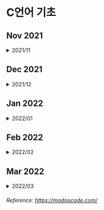 # C언어 기초

## Nov 2021

<details>
<summary>2021/11</summary>
<div markdown="1">

<details>
<summary>11/01</summary>
<div markdown="1">

### 21-11-01 
1. C언어의 정의
2. 기수법 / 2진수 ↔ 10진수 ↔ 16진수 변환 / bit, byte, word, double word (메모리 단위)
3. 변수 - 정수형, 실수형 / 메모리 주소 / 변수 이름 주의사항
4. 연산자 - 산술, 대입, 비트, 쉬프트 / 연산 우선 순위 / 2의 보수 / 정수 오버플로우
5. scanf
6. if / if ~ else
7. for / while / do ~ while

</div>
</details>

<details>
<summary>11/02</summary>
<div markdown="1">

### 21-11-02
1. switch, case
2. 형 변화(캐스팅), 부동 소수점, 정규화
3. 배열(Array), 소수(Prime Number), 상수(Constant)</br>
  ※ 배열의 원소에 접근할 때 __우리가 참조하는 원소의 위치가 배열의 크기 보다 작은지 확인__

  </br>3-1. 소수  
  1과 자신을 제외한 약수가 하나도 없는 수  
  >__※ 배열의 원소의 수를 변수 크기 지정 시 특정한 값이 들어있는 변수를 사용할 수 없다.__
  ``` c
  int total = 3;
  int arr[total];
  ```
  _위와 같이 사용시 에러 발생_

  </br>3-2. 상수  
  처음 정의 시 값이 바로 주어지고, 값의 변경이 불가능하다.  
  >__※ 배열의 크기를 상수로 지정할수 없다.__
  
  </br>3-3. 변수 및 배열을 초기화 하지 않고 사용 시 에러 발생  
  >예외)
  ```c
  int arr[3] = {1};
  →/* compiler */→
  int arr[3] = {1, 0, 0};
  ```
  >__※ 특별히 초기화 하지 않은 원소들에는 0이 자동으로 들어가게 된다.__

</div>
</details>

<details>
<summary>11/03</summary>
<div markdown="1">

### 21-11-03
1. 배열 연습문제(/src/modoocode)  
1-1. 입력받은 학생들의 성적은 내림차순으로 정렬  
<br>1-2. 입력받은 학생들의 성적을 막대 그래프로 표현 (해결 x)

</div>
</details>

<details>
<summary>11/04</summary>
<div markdown="1">

### 21-11-04
1. 다차원 배열
  - 2차원 배열
  - 3차원 이상의 고차원 배열

  </br>1-1. 2차원 배열
    ```c
    int arr[3][2];
    ```
    > 위 배열을 그림으로 보면 아래와 같다

|`arr[0]`|`arr[1]`|`arr[2]`|
|:---:|:---:|:---:|
|↓|↓|↓|
|`arr[0][0]`|`arr[1][0]`|`arr[2][0]`|
|`arr[0][1]`|`arr[1][1]`|`arr[2][1]`|

→ ```arr[m][n];``` 과 같이 배열을 선언한다면(m, n은 임의의 정수값), m × n 개의 변수를 가지는 배열을 선언한 것이다. 

- 2차원 배열이나 1차원 배열 모두 메모리 상에서 연속적으로 존재 (메모리는 항상 1차원)

|메모리|
|---|
|`arr[0][0]`|
|`arr[0][1]`|
|`arr[0][2]`|
|`arr[1][0]`|
|`arr[1][1]`|
|`arr[1][2]`|
|`arr[2][0]`|
|`arr[2][1]`|
|`arr[2][2]`|

- 하지만 2차원 배열을 생각할 때 해당 원소들이 아래 표처럼 2차원 공간상에 배치 되어 있다고 생각할 수 있다.

|`arr[0][0]` 1|`arr[0][1]` 2|`arr[0][2]` 3|
|---|---|---|
|`arr[1][0]` 4|`arr[1][1]` 5|`arr[1][2]` 6|
|`arr[0][1]` 7|`arr[1][1]` 8|`arr[2][2]` 9|

※ __일차원 배열은 한 개의 인덱스로 원소에 접근하는 것__이고, __이차원 배열은 두 개의 인덱스로 원소에 접근하는 것__이다.

</div>
</details>

<details>
<summary>11/05</summary>
<div markdown="1">

### 21-11-05
1. 2차원 배열 실습(/src/modoocode)
2. 배열 정의  
`int arr[2][3] = {1,2,3,4,5,6};`  
`int arr[2][3] = {{1,2,3},{4,5,6}};`  
`int arr[] = {1,2,3,4};` = 
`int arr[4] = {1,2,3,4};`
> 위와 같이 정의 가능하다.

`int arr[];`
>하지만 위와 같이 정의 하는것은 불가능하다. 위처럼 배열을 정의한다면 컴파일러는 우리가 어떠한 크기의 배열을 정의하고 싶은지 모르기 때문에 오류가 발생한다.

  2-1. 2차원 배열의 정의  
  `int arr[][3] = {4,5,6}, [7,8,9}};`
  >비어있는 대괄호 안은 '2'가 들어간다.

  `int arr[][2] = {1,2},{3,4},{5,6},{7}};`
  >배열 정의 시 `arr[][2]`라고 했기 때문에 무조건 원소가 2인 1차원 배열들이 생기게 된다. 즉 7이 속한 1차원 배열에는 원소가 한 개인 것이 아니라 마치 `arr[3] = {1}`고 해도 상관 없는 것 처럼 8번째 원소가 들어갈 자리를 비워 놓게 되어 틀린 문장이 아니다.

  `int arr[2][] = {{4,5,6},{7,8,9}}`
  >__다차원 배열의 경우 맨 앞의 크기를 제외한 나머지 크기들을 정확히 지정해줘야 오류가 발생하지 않는다.__

3. 3차원, 그 이후 차원의 배열들

- 3차원 배열(그 이후)의 정의는 2차원 배열과 거의 동일

>일차원 배열은 한 개의 값(x)으로 원소에 접근하는 것이고, 이차원 배열은 두 개의 값(x,y)으로 원소에 접근하는 것이다!  
->  
3차원 배열은 세 개의 값(x,y,z)로 원소에 접근한다.

</div>
</details>

<details>
<summary>11/06</summary>
<div markdown="1">

### 21-11-06
~~1. 포인터~~  
- 1차원 배열 기초 연습 문제(/src/CodeUp)

</div>
</details>

<details>
<summary>11/07</summary>
<div markdown="1">

### 21-11-07
- 일주일치 복습 및 내용 정리/이해

</div>
</details>

<details>
<summary>11/08</summary>
<div markdown="1">

### 21-11-08
- 2차원 배열 기초 연습 문제
(/src/CodeUp)

</div>
</details>

<details>
<summary>11/09</summary>
<div markdown="1">

### 21-11-09
- 포인터
  >포인터 : 메모리 상에 위치한 특정한 데이터의 (시작) __주소값__을 보관하는 변수

  - (포인터에 주소값이 저장되는 데이터의 형) *(포인터의 이름);

  `int *p;`

  - (포인터에 주소값이 저장되는 데이터의 형)* (포인터의 이름);

  `int* p;`

  -> 포인터 p는 int형 데이터의 주소값을 저장하는 변수

- & 연산자
  - 변수 a의 주소값을 알고 싶다면 `&a` 로 쓰면 된다.
  
  >& 연산자를 사용하여 특정한 데이터의 메모리 상의 주소값을 알 수 있다.

</div>
</details>

<details>
<summary>11/10</summary>
<div markdown="1">

### 21-11-10
- __포인터는 특정한 데이터의 주소값을 보관한다. 이 때 포인터는 주소값을 보관하는 데이터의 형에 *를 붙임으로써 정의되고, &연산자로 특정한 데이터의 메모리 상의 주소값을 알아올 수 있다.__
</br></br>
- \* 연산자
  - 주소값에서 해당 주소값에 대응되는 데이터를 가져오는 연산자
</br> -> '_나에게 저장된 주소값에 해당하는 데이터로 생각하세요'_

int 변수 a / 포인터 p
</br>-> 포인터 p에 변수 a의 주소값이 저장되어 있다면, __포인터 p는 변수 a를 가리킨다.__ (_포인터 또한 엄연한 변수_이기 때문에 특정한 메모리 공간을 차지한다.)

- 포인터도 타입이 있다.
- 포인터도 변수이기 때문에 포인터에 들어간 주소값이 바뀔 수 있다.

</div>
</details>

<details>
<summary>11/11</summary>
<div markdown="1">

### 21-11-11
- 포인터는 특정한 데이터의 메모리 상의 (시작) 주소값을 보관하는 변수

- 상수 포인터
  - 상수: 어떠한 데이터를 상수로 만들기 위해 `const` 키워드를 붙이면 된다. </br> -> '이 데이터의 내용은 절대로 바뀔수 없다!'
  </br>→→ '절대로 바뀌지 않을 것 같은 값에는 무조건 `const` 키워드를 붙여주는 습관'을 가져야한다.  
</br>
- `const int *`의 의미는 `const int`형 변수를 가리키는게 아니라 `int`형 변수를 가리키는데, __그 값을 절대로 바꾸지 말라__라는 의미 이다.

</div>
</details>

<details>
<summary>11/12</summary>
<div markdown="1">

### 21-11-12
~~포인터 덧셈~~  
11-09 ~ 11-11 까지의 포인터 복습

</div>
</details>

<details>
<summary>11/13</summary>
<div markdown="1">

### 21-11-13
- 11-11 참조(상수 포인터 부분)

```c
/* 상수 포인터? */
#include <stdio.h>
int main() {
  int a;
  int b;
  const int* pa = &a;

  *pa = 3;  // 올바르지 않은 문장
  pa = &b;  // 올바른 문장
  return 0;
}
```

```c
const int* pa = &a;
// int* pa와 같이 정의해도 int *pa와 같음
```

- `const int*`는 `const int`형 변수를 가리키는 것이 아니라 `int`형 변수를 가리키는데, __그 값을 절대로 바꾸지 말라__는 의미이다.  
즉, `pa`는 어떠한 `int`형 변수를 가리키고 있는데 `const`가 붙었으므로 `pa`가 가리키는 변수의 값은 절대로 바뀌면 안된다.

→ `a` 자체는 변수이므로 값이 자유롭게 변경 될 수 있다.  
`pa`를 통해서 `a`를 간접적으로 가리킬 때에는 컴퓨터가 __'아, 내가 `const`인 변수를 가리키고 있구나'__ 라고 생각하기 때문에(`const int*` 로 포인터를 정의했기때문) 값을 바꿀 수 없다.

</div>
</details>

<details>
<summary>11/14</summary>
<div markdown="1">

### 21-11-14
- [11-11](#21-11-11) / [11-13](#21-11-13) 참조

```c
/* 상수 포인터? */
#include <stdio.h>
int main() {
  int a;
  int b;
  int* const pa = &a;

  *pa = 3;  // 올바른 문장
  pa = &b;  // 올바르지 않은 문장

  return 0;
}
```

- 위 코드에서는 `const`키워드가 `int*`앞에 있는것이 아니라 `int*`와 `pa`사이에 놓이고 있다.

- 포인터에는 가리키는 데이터의 주소값, 즉 `a`의 주소값이 `pa`에 저장 된다. 따라서, 이 `pa`가 `const`라는 의미는 `pa`의 값이 절대로 바뀔 수 없다는 것인데, `pa`는 포인터가 가리키는 변수의 주소값이 들어 있으므로 `pa`가 처음에 가리키는것(`a`)말고 다른것은 절대로 건드릴 수 없다는 것이다.

```c
*pa = 3; //올바른 문장
```

- pa가 가리키는 값을 바꾸면 안된다는 말은 안했기 때문에 위 문장은 가능하다.

</div>
</details>

<details>
<summary>11/15</summary>
<div markdown="1">

### 21-11-15
- 포인터 덧셈, 뺄셈

```c
#include <stdio.h>
int main() {
  int a;
  int* pa = &a;

  printf("pa의 값: %p \n", pa);

  printf("(pa + 1)의 값 : %p \n", pa + 1); // 포인터의 덧셈

  printf("(pa - 1)의 값 : %p \n", pa - 1); // 포인터의 뺄셈

  return 0;
}
```

- int가 4바이트이기 때문에 pa + 1는 주소값에 4가 더해져서 출력된다.

- int가 아닌 char, double을 사용하더라도 그에 맞게 1바이트, 8바이트 더해지게 된다.

- 위 코드에서 뺄셈의 경우에도 4가 빠지게 된다.

※ C에서는 두 포인터끼리의 덧셈을 허용하지 않는다.  
-> 두 변수의 메모리 주소를 더해서 나오는 값은 이전에 포인터들이 가리키던 두 변수와 관계없는 메모리 속의 임의 지점이다.

- 배열과 포인터

  - 배열은 __변수가 여러개 모인 것으로 생각할 수 있다.__

  - 배열들의 각 원소는 메모리 상에 연속되게 놓인다.

  ```c
  int arr[10] = {1, 2, 3, 4, 5, 6, 7, 8, 9, 10};
  ```

  이라고 정의한다면 ![array.webp](./src/img/array.webp) 위 사진에서 볼 수 있듯, 메모리 상에 연속된 형태로 나타나게 된다. 한개의 원소는 int형 변수이기 때문에 4바이트를 차지하게 된다.

</div>
</details>

<details>
<summary>11/16</summary>
<div markdown="1">

### 21-11-16

~~배열과 포인터 2 (예정)~~
- 휴식일

</div>
</details>

<details>
<summary>11/17</summary>
<div markdown="1">

### 21-11-17
- 배열과 포인터2
  - 포인터로도 배열의 원소에 쉽게 접근할 수 있다.  
  -> 배열의 시작 부분을 가리키는 포인터를 정의한 뒤에 포인터에 1을 더하면 그 다음 원소를 가르킨다.

  - 포인터는 자신이 가리키는 데이터의 '형'의 크기를 곱한 만큼 덧셈을 수행하기 때문  

  ※ 되돌아보기: __배열의 각 원소는 하나의 변수로 생각할 수 있다.__

```c
#include <stdio.h>
int main() {
  int arr[10] = {1, 2, 3, 4, 5, 6, 7, 8, 9, 10};
  int* parr;

  parr = &arr[0];

  printf("arr[3] = %d , *(parr + 3) = %d \n", arr[3], *(parr + 3));
  return 0;
}
```
>*를 이용하여 원소들과 똑같은 역할 수행이 가능하다.

- 배열에서 배열의 이름은 배열의 첫 번째 원소의 주소값을 나타낸다.
이때, 배열의 이름이 배열의 첫 번째 원소를 가리키는 포인터는 *__아니다!__*


</div>
</details>

<details>
<summary>11/18</summary>
<div markdown="1">

### 21-11-18
배열 = 배열 / 포인터 = 포인터  
-> 배열의 이름과 첫 번째 원소의 주소값은 엄밀히 다른 것이다.  

(`sizeof`사용 시 배열은 배열의 실제 크기가 나오는 반면, 포인터는 배열 자체 크기가 아닌 포인터의 크기를 알려줌)

- 배열의 이름이 `sizeof` 연산자나 주소값 연산자(`&`)와 사용될 때(예를 들어 `&arr`)의 경우를 제외하고는, __배열의 이름을 사용 시 암묵적으로 첫 번째 원소를 가리키는 포인터로 타입 변환된다.__

- [] 연산자?
  - ex) arr[3] = *(arr + 3)로 바뀌어서 처리됨.
  - 3[arr] -> *(3 + arr)로 바꿔짐.
   따라서, arr[3]과 동일한 결과를 출력한다.

- 포인터의 정의

```c
int* p;
int *p;
/*두 가지 모두 가능하나, 아래 형식을 권장함.*/

int *p, *q, *r; // 올바른 문장
int* p, q, r; // 틀린 문장

// p만 int를 가리키는 포인터, q, r은 평볌한 int형 변수가 된다.
```

</div>
</details>

<details>
<summary>11/19</summary>
<div markdown="1">

### 21-11-19
> 이전 내용
- 배열은 배열이고, 포인터는 포인터이다. 다만;
  - `sizeof`와 주소값 연산자와 함꼐 사용할 때를 제외하면, 배열의 이름은 첫 번째 원소를 가리킨다.
   - `arr[i]`와 같은 문장은 사실 컴파일러에 의해 `*(arr + i)`로 변환된다.

---

- 1차원 배열 가리키기

```c
#include <stdio.h>

int main() {
  int arr[3] = {1, 2, 3};
  int *parr;

  parr = arr; // parr = &arr[0]; 과 동일

  printf("arr[1] : %d \n", arr[1]);
  printf("parr[1] : %d \n", parr[1]);
  return 0;
}
```
---
```c
#include <stdio.h>
int main() {
  int arr[10] = {100, 98, 97, 95, 89, 76, 92, 96, 100, 99};

  int* parr = arr;
  int sum = 0;

  while (parr - arr <= 9) {
    sum += (*parr);
    parr++;
  }

  printf("내 시험 점수 평균 : %d \n", sum / 10);
  return 0;
}
```

※ 포인터 연산에서 1 증가 시킨다면, `parr`에 저장된 주소값에 1을 더하는것이 아니라 `1 *`(포인터가 가리키는 타입의 크기)가 더해진다.

- 여기서 `parr`을 따로 선언한 이유는 `arr`를 증가 시켜서 `*(arr)`로 접근 할 수 없기 때문이다. (아래 코드 참고)

```c
#include <stdio.h>
int main() {
  int arr[10] = {100, 98, 97, 95, 89, 76, 92, 96, 100, 99};

  arr++;  // 오류
  return 0;
}
```

- 배열의 이름이 첫 번째 원소를 가리키는 포인터로 타입 변경 된다고 했을 때, 단순히 배열의 첫 번째 원소를 가리키는 주소값 그 자체가 될 뿐이다.


- 따라서, `arr++`문장은 C컴파일러 입장에서 `(0x7fff1234)++;`를 수행한 것인데, 이는 말이 되지 않는 문장이다.

</div>
</details>

<details>
<summary>11/20</summary>
<div markdown="1">

### 21-11-20
- 포인터의 포인터
  - `int **p;` -> `int`를 가리키는 포인터를 가리키는 포인터

```c
// 예제
#include <stdio.h>
int main() {
  int a;
  int *pa;
  int **ppa;

  pa = &a;
  ppa = &pa;

  a = 3;

  printf("a: %d // *pa : %d // **ppa : %d \n", a, *pa, **ppa);
  //*pa = a, **ppa = *(*ppa) = *pa = a
  printf("&a: %p // pa : %p // *ppa : %p \n", &a, pa, *ppa);
  //pa = &a, *ppa = pa = &a
  printf("&pa: %p // ppa : %p \n", &pa, ppa);
  //ppa = &pa
}

// 같은 행에 있는 값들이 모두 같음
```

> 위 관계를 그림으로 나타내면 아래와 같다.

![PP.webp](./src/img/PP.webp)

- 배열 이름의 주소값
  > __이전 내용__  
   배열 이름에 `sizeof`연산자와 주소값 연산자를 사용할 때 빼고는 전부 다 포인터로 암묵적 변환이 이루어진다.

```c
#include <stdio.h>

int main() {
  int arr[3] = {1, 2, 3};
  int (*parr)[3] = &arr;

  printf("arr[1] : %d \n", arr[1]);
  printf("parr[1] : %d \n", (*parr)[1]);
}
``` 

- `&arr`의 의미?  
  -> `arr`는 `int *`로 암묵적 변환된다고 했으니까 `&arr`는 `int **`가 되는것이 *__아니다!__*  
암묵적 변환은 주소값 연산자가 왔을 때는 이루어지지 않는다.

-> `arr`는 __크기가 3인 배열__이기 때문에 `&arr`를 보관할 포인터는 __크기가 3인 배열을 가리키는 포인터__가 되어야 한다.

> ※ `parr`를 정의할 때 `*parr`를 꼭 `()`로 감싸야 한다. 괄호를 뺀다면 `int *parr[3]`과 같이 되어, 컴파일러가 `int *` 원소 3개를 가지는 배열을 정의한 것으로 오해하게 된다.

</div>
</details>

<details>
<summary>11/21~26</summary>
<div markdown="1">

### 21-11-21 ~ 21-11-26
  - 휴식(안경 파손, 수리 중)

</div>
</details>

<details>
<summary>11/27</summary>
<div markdown="1">

### 21-11-27
- 배열 이름의 주소값
  - 배열 이름에 `sizeof`연산자를 사용할 때 빼고는 전부 포인터로 암묵적 변환이 이루어진다.  
  _※ 암묵적 변환은 주소값 연산자가 왔을 때에는 이루어 지지 않는다._
  


</div>
</details>

<details>
<summary>11/28</summary>
<div markdown="1">

### 21-11-28
- 2차원 배열의 [] 연산자


</div>
</details>

<details>
<summary>11/29</summary>
<div markdown="1">

### 21-11-29
- 포인터의 형(type)을 결정짓는 두 가지 요소
  
- 포인터 배열


</div>
</details>

<details>
<summary>11/30</summary>
<div markdown="1">

### 21-11-30
- 포인터 복습


</div>
</details>

</div>
</details>

## Dec 2021

<details>
<summary>2021/12</summary>
<div markdown="1">

<details>
<summary>12/01</summary>
<div markdown="1">
  
### 21-12-01
- 포인터 복습
  
  
</div>
</details>

<details>
<summary>12/02</summary>
<div markdown="1">
  
### 21-12-02
- function (1)
  
  
</div>
</details>

<details>
<summary>12/03</summary>
<div markdown="1">
  
### 21-12-03
- function (1)
  - `main` 함수
  
  
</div>
</details>

<details>
<summary>12/04</summary>
<div markdown="1">

### 21-12-04
- function (2)
  
  
</div>
</details>

<details>
<summary>12/05</summary>
<div markdown="1">

### 21-12-05
- function (2)
  - 함수의 원형
  
  
</div>
</details>

<details>
<summary>12/06</summary>
<div markdown="1">

### 21-12-06
- function (3)
  
  
</div>
</details>

<details>
<summary>12/07</summary>
<div markdown="1">

### 21-12-07
- function (3)
  - 함수 포인터
  
  
</div>
</details>

<details>
<summary>12/08</summary>
<div markdown="1">

### 21-12-08
- function 복습
  
  
</div>
</details>

<details>
<summary>12/09</summary>
<div markdown="1">

### 21-12-09
- function 복습
  
  
</div>
</details>

<details>
<summary>12/10</summary>
<div markdown="1">

### 21-12-10
- 배열 + 포인터 + function
  
  
</div>
</details>

<details>
<summary>12/11~12</summary>
<div markdown="1">

### 21-12-11~12
- day off
  
  
</div>
</details>

<details>
<summary>12/13~12/31</summary>
<div markdown="1">

### 21-12-13 ~ 21-12-31
 - 사지방 고장
  
  
</div>
</details>

</div>
</details>


## Jan 2022

<details>
<summary>2022/01</summary>
<div markdown="1">

<details>
<summary>01/01</summary>
<div markdown="1">

- 배열

</div>
</details>

<details>
<summary>01/02</summary>
<div markdown="1">

- 배열 및 포인터

</div>
</details>

<details>
<summary>01/03</summary>
<div markdown="1">

- 배열 및 포인터

</div>
</details>

<details>
<summary>01/04</summary>
<div markdown="1">

- 포인터

</div>
</details>

<details>
<summary>01/05</summary>
<div markdown="1">

- 포인터

</div>
</details>

<details>
<summary>01/06</summary>
<div markdown="1">

- 포인터

</div>
</details>

<details>
<summary>01/07</summary>
<div markdown="1">

- 포인터

</div>
</details>

<details>
<summary>01/08</summary>
<div markdown="1">

- 포인터

</div>
</details>

<details>
<summary>01/09</summary>
<div markdown="1">

- function

</div>
</details>

<details>
<summary>01/10 ~ 01/16</summary>
<div markdown="1">

- 사지방 고장

</div>
</details>

</div>
</details>

## Feb 2022

<details>
<summary>2022/02</summary>
<div markdown="1">

<details>
<summary>02/25</summary>
<div markdown="1">

### 돌고돌아 포인터
- 메모리 상에 위치한 특정한 데이터의 (시작) 주소값을 보관하는 변수

- &연산자 - 피연산자의 주소값을 불러옴

- *연산자  
ex)
```c
p = &a;// 포인터 p는 변수 a를 가리킨다.
*p = 3; ( a = 3; ) //동일한 의미
```

</div>
</details>

<details>
<summary>02/27</summary>
<div markdown="1">

### 이어서 포인터
- 포인터의 타입  
ex)
```c
int a;
int *p; // 포인터가 가리키는 데이터 타입(여기서는 int형)
p = &a; // 메모리에서 차지하는 모든 주소들의 위치가 들어있는 것이 아니라 '시작주소'만 들어있다
*p = 4;
```
- 포인터는 __변수__다  
-> 포인터에 들어간 주소값이 바뀔 수 있다.


- 상수 포인터
> - 상수: `const`사용, 값 변경 절대 불가능  
> - 포인터에 const 사용 가능

</div>
</details>

<details>
<summary>02/28</summary>
<div markdown="1">

### 또 포인터
- `const int *pa = &a`
  > - `pa`가 가리키는 변수의 값은 절대로 바뀔 수 없다  
  > - `a` 자체는 값이 자유롭게 변경 될 수 있다

- `int *const pa = &a;`
  > - pa가 처음 가리키는 것(a의 주소값) 말고 다른 것은 절대 바꿀 수 없다.

- 포인터 덧셈
  - 포인터 + 정수(1,2...) = 포인터의 형(int, double..)만큼 주소값에 더해짐
  - _포인터끼리의 덧셈은 허용하지 않으나 뺄셈은 허용함_

- 포인터의 대입
  - 포인터의 형이 같다면 포인터를 대입할 수 있다.


- 배열과 포인터
  - 배열은 __변수가 여러개 모인 것으로 생각할 수 있다__
  - 배열들의 각 원소는 메모리 상에 연속되게 놓인다  
 > → 포인터로도 배열의 원소에 접근이 가능하다  
>배열의 시작 부분을 가리키는 포인터를 정의한 뒤에 포인터에 1을 더하면 그 다음 원소를 가리킨다. (데이터의 형에 따라 다름)

- __배열의 이름__은 __배열의 첫 번째 원소의 주소값__을 나타내고 있다
  > 배열의 이름이 배열의 첫 번째 원소를 가리키는 포인터는 _**아니다!**_

- 배열은 배열, 포인터는 포인터
  - sizeof 연산자를 통해 배열과 포인터의 크기를 알아냈을 때
    - 배열의 경우 그 배열의 __실제 크기__가 나온다.
    - 반면 포인터의 경우 단순히 포인터의 크기를 알려준다.

→ 배열의 이름과 첫 번째 원소의 주소값은 엄밀히 __다른 것__이다.
> C언어 상에서 배열의 이름이 sizeof 연산자나 주소값 연산자(&)와 사용될 경우를 제외하면, __배열의 이름을 사용시 암묵적으로 첫 번째 원소를 가리키는 포인터로 타입 변환되기 때문__

- [] 연산자
```c
/* [] 연산자 */
#include <stdio.h>
int main() {
  int arr[5] = {1, 2, 3, 4, 5};

  printf("a[3] : %d \n", arr[3]);
  printf("*(a+3) : %d \n", *(arr + 3));
  return 0;
}
```
- 
  - `arr`는 `+`연산자와 사용되기 때문에 첫 번째 원소를 가리키는 포인터로 변환됨
  - 위 코드에서 arr[3] = *(arr + 3)으로 변환되어 처리
  
    - 3[arr] = *(3 + a)도 가능

- 포인터 정의
  - `int* p;`
  - `int *p;`
  - 모두 사용 가능 하나 아래 형식을 더 많이 씀
    - `int *p, *q, *r;`과 같이 여러개의 변수를 선언
    - `int* p, q, r;` 이때, p만 int를 가리키는 포인터이고, q,r은 평범한 int형 변수

</div>
</details>

</div>
</details>


## Mar 2022

<details>
<summary>2022/03</summary>
<div markdown="1">

<details>
<summary>03/01</summary>
<div markdown="1">

### 마지막 포인터

- 복습
  -  `int arr[3];` 배열을 정의 `int *parr;` 포인터를 정의  
-> `parr = arr;` // parr = &arr[0];과 동일

- 1차원 배열 가리키기
  - 배열 arr를 선언하고, arr++를 하게 되면 오류가 생긴다. 그 이유는 배열의 이름이 첫 번째 원소를 가리키는 포인터로 타입 변경 된다고 했을 때, 이는 단순히 배열의 첫 번째 원소를 가리키는 주소값 그 자체가 될 뿐이기 때문이다.
  - 위 내용을 C컴파일러 입장에서 봤을 때, `(0x7fff1324)++;` 를 수행한것과 같다. 말이 되지 않는 문장이다.

- 포인터의 포인터
  - `int **p;` = int를 가리키는 포인터를 가리키는 포인터
 
- 배열 이름의 주소값
```c
int arr[3] = {1, 2, 3};
int (*parr)[3] = &arr;
```
- - arr는 크기가 3인 배열, &arr를 보관할 포인터는 __크기가 3인 배열을 가리키는 포인터__가 되어야한다.
  - parr을 정의할 때 *parr을 꼭 ()로 감싸야 하는데, 괄호를 빼면 `int *parr[3]` 로 되어 C컴파일러가 `int *` 원소 3개를 가지는 배열을 정의한 것으로 오해하게 된다.
  - parr은 _크기가 3인 배열을 가리키는 포인터_이기 때문에 배열을 직접 나타내기 위해서 *연산자를 통해 원래의 arr를 참조해야한다. (*parr)[1] = arr[1]
  - parr과 arr는 같은 값을 가진다.
    - arr와 parr 모두 배열의 첫 번째 원소의 주소값을 출력하나, 두 개의 타입은 다르다.  
    => arr자체가 어떤 메모리 공간에 존재하는 것이 아니기 때문이다.
  
</div>
</details>

<details>
<summary>03/02</summary>
<div markdown="1">

### 진짜 마지막 포인터..

- 2차원 배열의 []연산자
  - 1차원 배열이 여러 개 있다고 생각하면 된다.  
  => 컴퓨터 메모리 구조는 1차원이기 때문에 2차원 배열은 항상 선형으로 존재한다.
  - arr[0] = arr[0][0] / arr[1] = arr[1][0]  
  => 1차원 배열과 마찬가지로 sizeof나 주소값 연산자와 사용되지 않을 경우, __`arr[0]`은 `arr[0][0]`을 가리키는 포인터로 암묵적 타입 변환되고, `arr[1]`은 `arr[1][0]`을 가리키는 포인터로 타입 변환된다__
  > 1차원 배열 int arr[]에서 arr와 &arr[0]은 그 자체로 완전 다른 것이었던 것처럼, 2차원 배열 int arr[][]에서 arr[0]과 &arr[0][0] 또한 다르다. 다만 암묵적으로 타입 변환 시에 같은 것을 변환할 뿐이다.
  - sizeof 사용 시, 2차원 배열의 열의 개수를 계산할 수 있다.  
=> sizeof(arr[0])을 하면 0번째 행의 길이(총 열의 개수)가 나온다.  
=> 총 행의 개수는 전체 크기를 열의 크기로 나눈 것이다.
  - arr[0][0]의 형이 int이므로 arr[0]은 int *형이 되고, arr[1]또한 int *형이 된다.
  > 그러나 int*를 가리키는 포인터는 int**이나, __arr는 int **형이 되지 않는다.__  
  > int **형은 배열의 원소에 자유롭게 접근할 수 없다.

</div>
</details>

<details>
<summary>03/03</summary>
<div markdown="1">

### 끝나지 않는 포인터

- 포인터의 형(type)을 결정짓는 두 가지 요소
  - int arr[10] 이라는 배열에서 x번째 원소의 주소값을 알아내는 방법
    - 배열의 시작주소를 그냥 arr라 한다면 arr[x]의 주소값은 `arr + 4x` 로 나타낼 수 있다.
  - int arr[a][b] 라는 2차원 배열의 경우, arr[x][y]의 주소값 구하는 방법
    - 앞서 int arr[a][b]는 int arr[b] 짜리 배열이 메모리에 a개 존재하는 것이라고 설명했다. 따라서 arr[x][0]의 주소값은 x번째 int arr[b]짜리 배열이 된다.
    - arr[x][0]의 주소값은 `arr + 4bx` 가 된다.  arr[b] 배열의 크기는 4b이니까 x번째 배열의 시작주소는 4bx이기 때문
    - 따라서 arr[x][y]의 시작 주소값은 `arr + 4bx + 4y` 가 된다.
    - 여기서 중요한 점은 arr[x][y]의 주소값을 정확히 계산하기 위해서는 x, y 뿐만 아니라 b가 뭔지 알아야 한다.
    - 따라서 2차원 배열을 가리키는 포인터를 통해서 원소들을 정확히 접근하기 위해서는;
    1. 가리키는 원소의 크기 (여기서는 4)
    2. b의 값
    - 위 두 정보가 포인터의 타입에 명시되어 있어야 컴파일러가 원소에 올바르게 접근할 수 있다.


</div>
</details>

<details>
<summary>03/04</summary>
<div markdown="1">

### 진짜 마지막 포인터

- `int (*parr)[3]; // 배열의 형 (*포인터 이름)[2차원 배열의 열 개수]`
  - __parr은 크기가 3인 배열을 가리키는 포인터를 의미__
  - 1차원 배열에서 배열의 이름이 첫 번째 원소를 가리키는 포인터로 타입 변환이 된 것처럼, 2차원 배열에서 배열의 이름이 첫번째 __행__을 가리키는 포인터로 타입 변환이 되어야 한다. 이때, 첫 번째 행은 크기가 3인 1차원 배열이다.

- 포인터 배열
  - 배열 포인터는 배열을 가리키는 포인터
  - 포인터 배열은 포인터들을 모아놓은 배열
  > 용어는 언제나 뒷부분이 진짜라고 생각하면 된다. 즉, __포인터 배열은 배열이고, 배열 포인터는 포인터이다.__
  - 배열의 형을 `int*` 로도 할 수 있다. 즉, `int*` 배열에서 각각의 원소를 포인터로 취급할 수 있다.
```c
arr[0] = &a;
arr[1] = &b;
arr[2] = &c;
```
- - 위 문장에서 각각의 원소는 int형 변수 a, b, c를 가리키게 된다.
  - arr[0]에는 변수 a의 주소가, arr[1]에는 변수 b의 주소, arr[2]에는 변수 c의 주소가 각각 들어간다.

</div>
</details>

<details>
<summary>03/05</summary>
<div markdown="1">

### 함수 Function

- 함수의 시작
  - 함수의 정의(definition)
    - `int print() {}`
    1. 위 함수는 int형의 정보를 반환한다. (return)
    2. 함수의 이름뒤에 () 꼭 붙여야 한다.
    3. 함수의 이름 역시 변수의 이름 조건과 동일하다.
  - `{}`부분은 함수의 __몸체(body)__라고 부른다.
  - 함수를 불러내는 방법 (보통 __호출한다(call)__라고 표현함)
    
  - 함수의 종료는 두 가지 형태로 있을 수 있다.
    1. 반환이 되어 종료를 하게 된다.
    2. 함수의 끝 부분까지 실행하여 종료되는 것이다.
  - 한가지 중요한 사실은 return을 실행면 함수는 무조건 종료되어 함수를 호출하였던 부분으로 돌아간다는 점이다.

- 메인(main) 함수
  - 메인 함수가 리턴하는 데이터는 운영체제가 받아들인다.
  - 정상 종료 시 0 리턴, 비정상 종료 시 1 리턴

- 함수의 인자
  - 각 함수는 별개의 함수이기 때문에 각각의 함수에서 쓰이는 변수들을 사용할 수 없다.
  - __인자(argument, 혹은 매개변수(parameter))__
  - s함수를 호출할 때, s함수 안에서 정의된 avg라는 변수에 `매개변수(parameter)`의 값을 전달하겠다. -> `s(parameter);`
  - 호출자(caller), 함수를 호출하는 문장
    1. 각 함수 내부에서 선언된 변수들은 이름은 같지만 __서로 다른 변수__ 이고, 메모리 상의 **다른 위치**를 점유하고 있다.
    2. **값**이 전달 된다.
    3. main, b 함수가 있을 때, b에서 변수의 값을 아무리 바꿔도 main함수의 변수에는 전혀 영향을 주지 않는다. 왜냐하면 b함수의 변수는 단지 **main 함수의 변수와 같은 값을 가진 채로 초기화된 메모리 상의 또다른 변수**이기 때문이다.

- 다른 함수에서 정의된 변수의 값을 수정하는 함수는 포인터를 이용하면 된다.

</div>
</details>

<details>
<summary>03/06</summary>
<div markdown="1">

### Function(1) 문제 풀기
[function(1) prob.1.c](https://github.com/kou466/study/blob/main/src/modoocode/MagicBox.c)  
[function(1) Prob.2.c](https://github.com/kou466/study/blob/main/src/modoocode/function(1)%20Prob.2.c)  
[function(1) Prob.3.c](https://github.com/kou466/study/blob/main/src/modoocode/function(1)%20Prob.3.c)  
[function(1) Prob.4.c](https://github.com/kou466/study/blob/main/src/modoocode/function(1)%20Prob.4.c)  

</div>
</details>

<details>
<summary>03/07</summary>
<div markdown="1">

### 함수 Function 2

- 포인터 복습
  - 특정한 변수의 메모리 상의 주소값을 저장하는 변수
  - int형 변수의 주소값을 저장하면 int*
  - char형 변수는 char*
  - 단항 연산자 *를 이용하여 자신이 가리키는 변수를 지칭할 수 있다.
  - & 연산자를 이용하여 특정한 변수의 조건을 알아낼 수 있다.


- 포인터로 받는 인자
```c
/* 드디어 써먹는 포인터 */
#include <stdio.h>
int change_val(int *pi) { // pi는 i의 주소값을 가짐
  printf("----- chage_val 함수 안에서 -----\n");
  printf("pi 의 값 : %p \n", pi);
  printf("pi 가 가리키는 것의 값 : %d \n", *pi);
  // * 연산자 : '내가 가지는 주소값에 해당하는 변수를 의미해라' -> *pi는 pi가 가리키는 i를 의미함

  *pi = 3; // pi가 가리키고 있는 변수(i)의 값을 3으로 변경

  printf("----- change_val 함수 끝~~ -----\n");
  return 0;
}
int main() {
  int i = 0;

  printf("i 변수의 주소값 : %p \n", &i);
  printf("호출 이전 i 의 값 : %d \n", i);
  change_val(&i); // i라는 변수의 '주소값'을 인자로 전달
  printf("호출 이후 i 의 값 : %d \n", i);

  return 0;
}
```
> __어떠한 함수가 특정한 타입의 변수/배열의 값을 바꾸려면 함수의 인자는 반드시 그 타입을 가리키는 포인터를 이용해야 한다__

- 함수의 원형(prototype)
  - 소스 코드의 제일 윗 부분에 함수의 원형을 추가
  > 대부분 함수를 main함수의 뒤에 정의하고 원형을 앞에 추가하는 것을 선호함


- 배열을 인자로 받기
```c
// 배열을 인자로 받아 그 배열의 각 원소의 값을 1씩 증가시키는 함수

#include <stdio.h>

int add_number(int *parr); // 1차원 배열을 가리키는 포인터는 int* 형 -> *parr은 arr를 가리킴
int main() {
  int arr[3];
  int i;

  /* 사용자로 부터 3 개의 원소를 입력 받는다. */
  for (i = 0; i < 3; i++) {
    scanf("%d", &arr[i]);
  }

  add_number(arr); // arr는 배열의 시작 주소 값을 가지고 있다. arr = &arr[0]

  printf("배열의 각 원소 : %d, %d, %d", arr[0], arr[1], arr[2]);

  return 0;
}
int add_number(int *parr) {
  int i;
  for (i = 0; i < 3; i++) {
    parr[i]++; 
  }
  return 0;
}
```
- Function(2) 문제 풀기
  [function(2) Prob.1.c](https://github.com/kou466/study/blob/main/src/modoocode/function(2)%20Prob.1.c)
  
</div>
</details>

</div>
</details>

</div>
</details>






###### Reference: https://modoocode.com/

